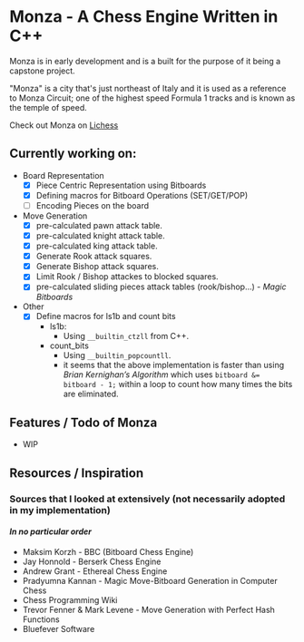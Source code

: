 # Monza - A Chess Engine Written in C++

Monza is in early development and is a built for the purpose of it being a capstone project.

"Monza" is a city that's just northeast of Italy and it is used as a reference to Monza Circuit; one of the highest speed Formula 1 tracks and is known as the temple of speed.

Check out Monza on [Lichess](https://lichess.org/@/MonzaEngine)

## Currently working on:

- Board Representation
  - [x] Piece Centric Representation using Bitboards
  - [x] Defining macros for Bitboard Operations (SET/GET/POP)
  - [ ] Encoding Pieces on the board
- Move Generation
  - [X] pre-calculated pawn attack table.
  - [X] pre-calculated knight attack table.
  - [X] pre-calculated king attack table.
  - [X] Generate Rook attack squares.
  - [X] Generate Bishop attack squares.
  - [X] Limit Rook / Bishop attackes to blocked squares.
  - [X] pre-calculated sliding pieces attack tables (rook/bishop...) - _Magic Bitboards_
- Other
  - [X] Define macros for ls1b and count bits
    - ls1b:
      - Using `__builtin_ctzll` from C++.
    - count_bits
      - Using `__builtin_popcountll`.
      - it seems that the above implementation is faster than using _Brian Kernighan’s Algorithm_ which uses `bitboard &= bitboard - 1;` within a loop to count how many times the bits are eliminated.
    

## Features / Todo of Monza

- WIP

## Resources / Inspiration
### Sources that I looked at extensively (not necessarily adopted in my implementation)
#### _In no particular order_

- Maksim Korzh - BBC (Bitboard Chess Engine)
- Jay Honnold - Berserk Chess Engine
- Andrew Grant - Ethereal Chess Engine
- Pradyumna Kannan - Magic Move-Bitboard Generation in Computer Chess
- Chess Programming Wiki
- Trevor Fenner & Mark Levene - Move Generation with Perfect Hash Functions
- Bluefever Software
